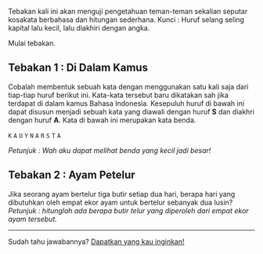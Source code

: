 Tebakan kali ini akan menguji pengetahuan teman-teman sekalian seputar kosakata berbahasa dan hitungan sederhana. 
Kunci : Huruf selang seling kapital lalu kecil, lalu diakhiri dengan angka.

Mulai tebakan.

## Tebakan 1 : Di Dalam Kamus

Cobalah membentuk sebuah kata dengan menggunakan satu kali saja dari tiap-tiap huruf berikut ini. Kata-kata tersebut baru dikatakan sah jika terdapat di dalam kamus Bahasa Indonesia.
Kesepuluh huruf di bawah ini dapat disusun menjadi sebuah kata yang diawali dengan huruf **S** dan diakhri dengan huruf **A**. Kata di bawah ini merupakan kata benda.

`K` `A` `U` `Y` `N` `A` `R` `S` `T` `A`

*Petunjuk : Wah aku dapat melihat benda yang kecil jadi besar!*


## Tebakan 2 : Ayam Petelur
Jika seorang ayam bertelur tiga butir setiap dua hari, berapa hari yang dibutuhkan oleh empat ekor ayam untuk bertelur sebanyak dua lusin?
*Petunjuk : hitunglah ada berapa butir telur yang diperoleh dari empat ekor ayam tersebut.*

---
Sudah tahu jawabannya?
[Dapatkan yang kau inginkan!](https://drive.google.com/drive/folders/1-PQ-CmKTO_u27nfgXxzVzNytR214GBSW)


